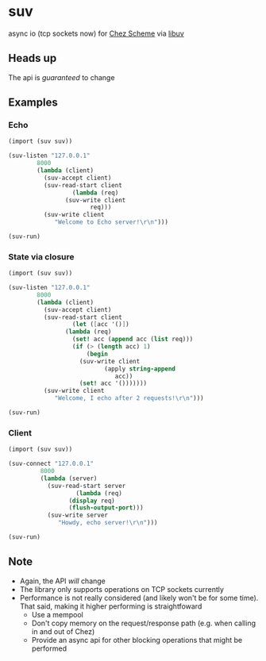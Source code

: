 # suv
async io (tcp sockets now) for [Chez Scheme](https://scheme.com) via [libuv](https://github.com/libuv/libuv)

## Heads up
The api is *guaranteed* to change

## Examples
### Echo
```Scheme
(import (suv suv))

(suv-listen "127.0.0.1"
	    8000
	    (lambda (client)
	      (suv-accept client)
	      (suv-read-start client
			      (lambda (req)
				(suv-write client
					   req)))
	      (suv-write client
			 "Welcome to Echo server!\r\n")))

(suv-run)
```

### State via closure
```Scheme
(import (suv suv))

(suv-listen "127.0.0.1"
	    8000
	    (lambda (client)
	      (suv-accept client)
	      (suv-read-start client
			      (let ([acc '()])
				(lambda (req)
				  (set! acc (append acc (list req)))
				  (if (> (length acc) 1)
				      (begin
					(suv-write client
						   (apply string-append
							  acc))
					(set! acc '()))))))
	      (suv-write client
			 "Welcome, I echo after 2 requests!\r\n")))

(suv-run)
```

### Client
```Scheme
(import (suv suv))

(suv-connect "127.0.0.1"
	     8000
	     (lambda (server)
	       (suv-read-start server
			       (lambda (req)
				 (display req)
				 (flush-output-port)))
	       (suv-write server
			  "Howdy, echo server!\r\n")))

(suv-run)
```

## Note
* Again, the API *will* change
* The library only supports operations on TCP sockets currently
* Performance is not really considered (and likely won't be for some time). That said, making it higher performing is straightfoward
  - Use a mempool
  - Don't copy memory on the request/response path (e.g. when calling in and out of Chez)
  - Provide an async api for other blocking operations that might be performed
